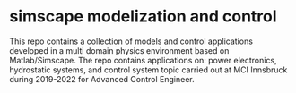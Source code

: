 # simscape modelization and control
This repo contains a collection of models and control applications developed in a multi domain physics environment based on Matlab/Simscape. The repo contains applications on: power electronics, hydrostatic systems, and control system topic carried out at MCI Innsbruck during 2019-2022 for Advanced Control Engineer.

